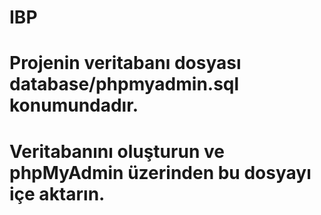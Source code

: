 # IBP
# Projenin veritabanı dosyası database/phpmyadmin.sql konumundadır.

# Veritabanını oluşturun ve phpMyAdmin üzerinden bu dosyayı içe aktarın.
